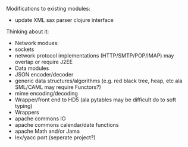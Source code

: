 Modifications to existing modules:
 + update XML sax parser clojure interface

Thinking about it:
 + Network modues:
  + sockets 
  + network protocol implementations (HTTP/SMTP/POP/IMAP) may overlap or require J2EE
 + Data modules
  + JSON encoder/decoder
  + generic data structures/algorithms (e.g. red black tree, heap, etc ala SML/CAML may require Functors?)
  + mime encoding/decoding
  + Wrapper/front end to HD5 (ala pytables may be difficult do to soft typing)
 + Wrappers
  + apache commons IO 
  + apache commons calendar/date functions
  + apache Math and/or Jama
 + lex/yacc port (seperate project?)
